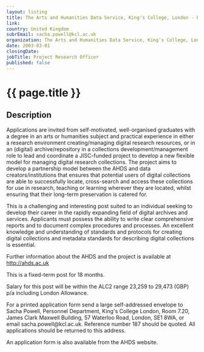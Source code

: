 ```yaml
---
layout: listing
title: The Arts and Humanities Data Service, King's College, London - Project Research Officer
link:
country: United Kingdom
subrEmail: sacha.powell@kcl.ac.uk
organization: The Arts and Humanities Data Service, King's College, London 
date: 2003-03-01
closingDate: 
jobTitle: Project Research Officer
published: false
---
```



# {{ page.title }}

## Description


<p>Applications are invited from self-motivated, well-organised graduates with a degree in an arts or humanities subject and practical experience in either a research environment creating/managing digital research resources, or in an (digital) archive/repository in a collections development/management role to lead and coordinate a JISC-funded project to develop a new flexible model for managing digital research collections.  The project aims to develop a partnership model between the AHDS and data creators/institutions that ensures that potential users of digital collections are able to successfully locate, cross-search and access these collections for use in research, teaching or learning wherever they are located, whilst ensuring that their long-term preservation is catered for.</p>

<p>This is a challenging and interesting post suited to an individual seeking to develop their career in the rapidly expanding field of digital archives and services.  Applicants must possess the ability to write clear comprehensive reports and to document complex procedures and processes.  An excellent knowledge and understanding of standards and protocols for creating digital collections and metadata standards for describing digital collections is essential.</p>

<p>Further information about the AHDS and the project is available at <a href="http://ahds.ac.uk">http://ahds.ac.uk</a></p>

<p>This is a fixed-term post for 18 months.</p>

<p>Salary for this post will be within the ALC2 range 23,259 to 29,473 (GBP) p/a including London Allowance.</p>
<p>For a printed application form send a large self-addressed envelope to Sacha Powell, Personnel Department, King's College London, Room 7.20, James Clark Maxwell Building, 57 Waterloo Road, London, SE1 8WA,  or email sacha.powell@kcl.ac.uk. Reference number 187 should be quoted. All applications should be returned to this address.</p>

<p>An application form is also available from the AHDS website.</p>
